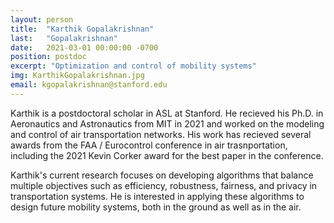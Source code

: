 ```yaml
---
layout: person
title:  "Karthik Gopalakrishnan"
last:   "Gopalakrishnan"
date:   2021-03-01 00:00:00 -0700
position: postdoc
excerpt: "Optimization and control of mobility systems"
img: KarthikGopalakrishnan.jpg
email: kgopalakrishnan@stanford.edu
---
```


Karthik is a postdoctoral scholar in ASL at Stanford. He recieved his Ph.D. in Aeronautics and Astronautics from MIT in 2021 and worked on the modeling and control of air transportation networks. His work has recieved several awards from the FAA / Eurocontrol conference in air trasnportation, including the 2021 Kevin Corker award for the best paper in the conference. 

Karthik's current research focuses on developing algorithms that balance multiple objectives such as efficiency, robustness, fairness, and privacy in transportation systems. He is interested in applying these algorithms to design future mobility systems, both in the ground as well as in the air. 
